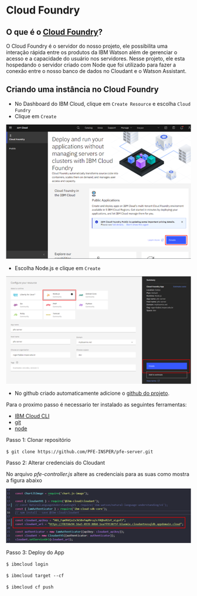 # Cloud Foundry

## O que é o [Cloud Foundry](https://www.ibm.com/br-pt/cloud/cloud-foundry)?

O Cloud Foundry é o servidor do nosso projeto, ele possibilita uma interação rápida entre os produtos da IBM Watson além de gerenciar o acesso e a capacidade do usuário nos servidores. Nesse projeto, ele esta hospedando o servidor criado com Node que foi utilizado para fazer a conexão entre o nosso banco de dados no Cloudant e o Watson Assistant.

## Criando uma instância no Cloud Foundry 

* No Dashboard do IBM Cloud, clique em `Create Resource` e escolha `Cloud Fundry`
* Clique em `Create`

![](imagens/CloudFoundry-01.png)

* Escolha Node.js e clique em `Create` 

![](imagens/CloudFoundry-02.png)

* No github criado automaticamente adicione o [github do projeto](https://us-south.git.cloud.ibm.com/gabrielmd/NodejsExpressAppHNTKU2021-09-17/-/tree/master).

Para o proximo passo é necessario ter instalado as seguintes ferramentas:

* [IBM Cloud CLI](https://cloud.ibm.com/docs/cli?topic=cli-install-ibmcloud-cli)
* [git](https://git-scm.com/downloads)
* [node](https://nodejs.org/en/) 


Passo 1: Clonar repositório

`$ git clone https://github.com/PFE-INSPER/pfe-server.git`

Passo 2: Alterar credenciais do Cloudant

No arquivo *pfe-controller.js* altere as credenciais para as suas como mostra a figura abaixo

![](imagens/CloudFoundry-03.png)

Passo 3: Deploy do App

 `$ ibmcloud login`

 `$ ibmcloud target --cf`

 `$ ibmcloud cf push`
